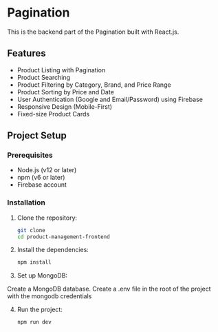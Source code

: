 # Pagination

This is the backend part of the Pagination built with React.js.

## Features

- Product Listing with Pagination
- Product Searching
- Product Filtering by Category, Brand, and Price Range
- Product Sorting by Price and Date
- User Authentication (Google and Email/Password) using Firebase
- Responsive Design (Mobile-First)
- Fixed-size Product Cards

## Project Setup

### Prerequisites

- Node.js (v12 or later)
- npm (v6 or later)
- Firebase account

### Installation

1. Clone the repository:
   ```bash
   git clone 
   cd product-management-frontend


2. Install the dependencies:
    ```bash
    npm install

3. Set up MongoDB:

Create a MongoDB database.
Create a .env file in the root of the project with the mongodb credentials

4. Run the project:
    ```bash
    npm run dev


